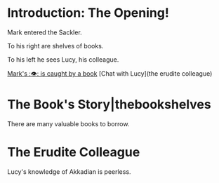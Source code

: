 # Introduction: The Opening!

Mark entered the Sackler.

To his right are shelves of books.

To his left he sees Lucy, his colleague.

[Mark's ::eye:: is caught by a book](thebookshelves)
[Chat with Lucy](the erudite colleague)

# The Book's Story|thebookshelves

There are many valuable books to borrow.

# The Erudite Colleague

Lucy's knowledge of Akkadian is peerless.
